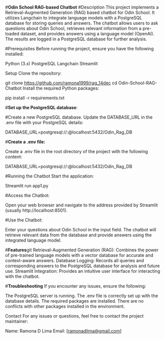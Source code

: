 #**Odin School RAG-based Chatbot**
#Description
This project implements a Retrieval-Augmented Generation (RAG) based chatbot for Odin School. It utilizes Langchain to integrate language models with a PostgreSQL database for storing queries and answers. The chatbot allows users to ask questions about Odin School, retrieves relevant information from a pre-loaded dataset, and provides answers using a language model (OpenAI). The results are logged in a PostgreSQL database for further analysis.

#Prerequisites
Before running the project, ensure you have the following installed:

Python (3.x)
PostgreSQL
Langchain
Streamlit

Setup
Clone the repository:

git clone <https://github.com/ramona1999/rag_14dec>
cd Odin-School-RAG-Chatbot
Install the required Python packages:

pip install -r requirements.txt

#**Set up the PostgreSQL database**:

#Create a new PostgreSQL database.
Update the DATABASE_URL in the .env file with your PostgreSQL details:

DATABASE_URL=postgresql://<username>:<password>@localhost:5432/Odin_Rag_DB

#**Create a .env file:**

Create a .env file in the root directory of the project with the following content:

DATABASE_URL=postgresql://<username>:<password>@localhost:5432/Odin_Rag_DB

#Running the Chatbot
Start the application:

Streamlit run app1.py

#Access the Chatbot:

Open your web browser and navigate to the address provided by Streamlit (usually http://localhost:8501).

#Use the Chatbot:

Enter your questions about Odin School in the input field.
The chatbot will retrieve relevant data from the database and provide answers using the integrated language model.

#**Features**git 
Retrieval-Augmented Generation (RAG): Combines the power of pre-trained language models with a vector database for accurate and context-aware answers.
Database Logging: Records all queries and corresponding answers to the PostgreSQL database for analysis and future use.
Streamlit Integration: Provides an intuitive user interface for interacting with the chatbot.

#**Troubleshooting**
If you encounter any issues, ensure the following:

The PostgreSQL server is running.
The .env file is correctly set up with the database details.
The required packages are installed.
There are no conflicts with other packages installed in the environment.

Contact
For any issues or questions, feel free to contact the project maintainer:

Name: Ramona D Lima
Email: [ramonadlima@gmail.com]